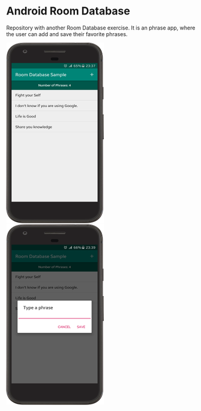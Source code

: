 # Android Room Database
Repository with another Room Database exercise. 
It is an phrase app, where the user can add and save their favorite phrases.

<img src="/screenshots/img1.png" width="260" height="480"> <img src="/screenshots/img2.png" width="260" height="480">
